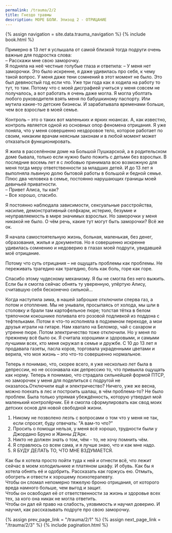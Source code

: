 ```yaml
---
permalink: /trauma/2/2
title: Гнездо травмы
description: МОРЕ БОЛИ. Эпизод 2 - ОТРИЦАНИЕ
---
```

{% assign navigation  = site.data.trauma_navigation %}
{% include book.html %}

Примерно в 13 лет я услышала от самой близкой тогда подруги очень важные для подростка слова:  
– Расскажи мне свою заморочку.  
Я подняла на неё честные голубые глаза и ответила:
– У меня нет заморочки.
Это было искренне, я даже удивилась про себя, к чему такой вопрос. У меня даже тени сомнений в этот момент не было. Это был девяностый год если что. Уже три года как я ходила на работу то тут, то там. Потому что с моей дисграфией учиться у меня совсем не получалось, а вот работать я очень даже могла. Я могла уболтать любого руководителя взять меня по бабушкиному паспорту. Или мутила какие-то детские бизнесы. И зарабатывала временами больше, чем все взрослые в моей семье.

Контроль – это о таких вот маленьких и ярких нюансах. А, как известно, контроль является одной из основных опор феномена отрицания.
Я уже поняла, что у меня совершенно нездоровое тело, которое работает по своим, никаким врачам неясным законам и в любой момент может отказаться функционировать.

Я жила в расселённом доме на Большой Пушкарской, а в родительском доме бывала, только если нужно было пожить с детьми без взрослых. В последние восемь лет я с любовью принимала всю возможную для меня тогда меру ответственности за младших детей. И до 13 лет я выполняла львиную долю бытовой работы в большой и бедной семье. Плюс два человека в семье, постоянно нарушающих границы моей девичьей приватности.  
– Привет Алиса, ты как?  
– Все хорошо, спасибо.

Я постоянно наблюдала зависимости, сексуальные расстройства, насилие, демонстративный селфхарм, истерию, безумие и неуправляемость в мире значимых взрослых. Но заморочки у меня никакой не было. О чём речь, какие тут могут быть заморочки? Всё же ок.

Я начала самостоятельную жизнь, больная, маленькая, без денег, образования, жилья и документов. Но я совершенно искренне удивилась сомнению и недоверию в глазах моей подруги, увидавшей моё отрицание.

Потому что суть отрицания – не ощущать проблемы как проблемы. Не переживать трагедию как трагедию, боль как боль, горе как горе.

Спасибо этому чудесному механизму. Я бы не смогла без него выжить. Если бы я смогла сейчас обнять ту уверенную, упёртую Алису, считавшую себя бесконечно сильной…

Когда наступила зима, в нашей заброшке отключили сперва газ, а потом и отопление. Мы не унывали, просыпаясь от холода, мы шли в столовку и брали там картофельное пюре; толстая тётка в белом тряпочном кокошнике поливала его розовой подливкой из поддона с тефтельками. Потом я что-то исполняла в подземном переходе, а мои друзья играли на гитаре. Нам хватало на Беломор, чай с сахаром и утренне пюре. Потом электричество тоже отключили. Но у меня по прежнему всё было ок. Я считала хорошими и здоровыми, и самыми лучшими всех, кто меня окружал в семье и дружбе. С 10 до 13 лет я продавала газеты, пасла коров, торговала украденными цветами и верила, что моя жизнь – это что-то совершенно нормальное.

Теперь я понимаю, что, скорее всего, я уже несколько лет была в депрессии, но не осознавала как депрессию то, что привыкла ощущать как норму. Теперь я понимаю, что страдала сильнейшей формой ПТСР, но заморочек у меня для поделиться с подругой не оказалось.Отключили ещё и электричество? Ничего, уже же весна, можно поехать в лес и построить шалаш, в чём проблема-то? Не было проблем. Была только упрямая убеждённость, которую утвердил мой маленький контролёрчик. Её я смогла сформулировать как свод моих детских основ для новой свободной жизни.
1. Никому не позволено лезть с вопросами о том что у меня не так, если спросят, буду отвечать: "А вам-то что?"
2. Просить о помощи нельзя, у меня всё хорошо, трудности были у Джордано Бруно и Жанны Д'Арк.
3. Никто не должен знать о том, чём - то, не хочу помнить чём.
4. Я справлюсь со всем сама, и я лучше знаю, что и как мне надо.
5. Я БУДУ ДЕЛАТЬ ТО, ЧТО МНЕ ВЗДУМАЕТСЯ.

Как бы я хотела просто пойти туда к ней и отнести всё, что лежит сейчас в моем холодильнике и платяном шкафу. И обувь. Как бы я хотела обнять её и одобрить. Рассказать как горжусь ею. Отмыть, обогреть и отвести к хорошему психотерапевту.  
Чтобы он сломал непомерно тяжелую броню отрицания, от которого вреда намного больше, чем выгод и защит.  
Чтобы он освободил её от ответственности за жизнь и здоровье всех тех, за кого она никак не могла ответить.  
Чтобы он дал ей право на слабость, уязвимость и научил доверию. И научил, как рассказывать подруге про свою заморочку.

{% assign prev_page_link = "/trauma/2/1" %}
{% assign next_page_link = "/trauma/2/3" %}
{% include pagination.html %}